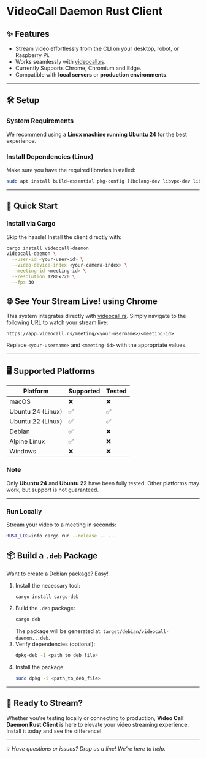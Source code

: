 
# VideoCall Daemon Rust Client

## ✨ Features
- Stream video effortlessly from the CLI on your desktop, robot, or Raspberry Pi.
- Works seamlessly with [videocall.rs](https://videocall.rs).
- Currently Supports Chrome, Chromium and Edge.
- Compatible with **local servers** or **production environments**.

---

## 🛠️ Setup

### System Requirements
We recommend using a **Linux machine running Ubuntu 24** for the best experience.

### Install Dependencies (Linux)
Make sure you have the required libraries installed:

```sh
sudo apt install build-essential pkg-config libclang-dev libvpx-dev libasound2-dev libv4l-dev cmake libssl-dev
```

---

## 🚀 Quick Start

### Install via Cargo
Skip the hassle! Install the client directly with:

```sh
cargo install videocall-daemon
videocall-daemon \
  --user-id <your-user-id> \
  --video-device-index <your-camera-index> \
  --meeting-id <meeting-id> \
  --resolution 1280x720 \
  --fps 30
```

## 🌐 See Your Stream Live! using Chrome
This system integrates directly with [videocall.rs](https://videocall.rs). Simply navigate to the following URL to watch your stream live:

```
https://app.videocall.rs/meeting/<your-username>/<meeting-id>
```

Replace `<your-username>` and `<meeting-id>` with the appropriate values.

---

## 🖥️ Supported Platforms

| Platform          | Supported | Tested         |
|--------------------|-----------|----------------|
| macOS             | ❌        | ❌             |
| Ubuntu 24 (Linux) | ✅        | ✅             |
| Ubuntu 22 (Linux) | ✅        | ✅             |
| Debian            | ✅        | ❌             |
| Alpine Linux      | ✅        | ❌             |
| Windows           | ❌        | ❌             |

### Note
Only **Ubuntu 24** and **Ubuntu 22** have been fully tested. Other platforms may work, but support is not guaranteed.

---

### Run Locally
Stream your video to a meeting in seconds:

```sh
RUST_LOG=info cargo run --release -- ...
```

## 📦 Build a `.deb` Package

Want to create a Debian package? Easy! 

1. Install the necessary tool:  
   ```sh
   cargo install cargo-deb
   ```
2. Build the `.deb` package:  
   ```sh
   cargo deb
   ```
   The package will be generated at: `target/debian/videocall-daemon...deb`.
3. Verify dependencies (optional):  
   ```sh
   dpkg-deb -I <path_to_deb_file>
   ```
4. Install the package:  
   ```sh
   sudo dpkg -i <path_to_deb_file>
   ```

---


## 🎉 Ready to Stream?  
Whether you're testing locally or connecting to production, **Video Call Daemon Rust Client** is here to elevate your video streaming experience. Install it today and see the difference!

---
💡 *Have questions or issues? Drop us a line! We're here to help.*
